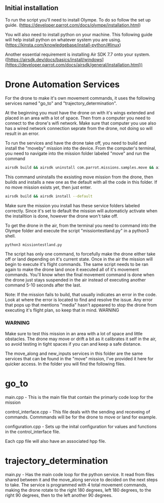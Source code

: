 ## Initial installation

To run the script you'll need to install Olympe. To do so follow the set up guide. (https://developer.parrot.com/docs/olympe/installation.html)

You will also need to install python on your machine. This following guide will help install python on whatever system you are using. (https://kinsta.com/knowledgebase/install-python/#linux)

Another essential requirement is installing Air SDK 7.7 onto your system. ([https://airsdk.dev/docs/basics/install/windows](https://developer.parrot.com/docs/airsdk/general/installation.html))

# Drone Automation Services
For the drone to make it's own movement commands, it uses the following services named "go_to" and "trajectory_determination".

At the beginning you must have the drone on with it's wings extended and placed in an area with a lot of space. Then from a computer you need to connect to the drone's wifi network. Make sure that computer you use also has a wired network connection seprate from the drone, not doing so will result in an error.

To run the services and have the drone take off, you need to build and install the "moveby" mission into the device. From the computer's terminal, you need to navigate into the mission folder labeled "move" and run the command

```bash
airsdk build && airsdk uninstall com.parrot.missions.samples.move && airsdk install --default 
```
This command uninstalls the exsisting move mission from the drone, then builds and installs a new one as the default with all the code in this folder. If no move mission exists yet, then just enter.
```bash
airsdk build && airsdk install --default 
```
Make sure the mission you install has these service folders labeled correctly. Since it's set to default the mission will automaticly activate when the installtion is done, however the drone won't take off.

To get the drone in the air, from the terminal you need to command into the Olympe folder and execute the script "missiontestland.py" in a python3 shell.
```bash
python3 missiontestland.py
```
The script has only one command, to forcefully make the drone either take off or land depending on it's current state. Once in the air the mission will begin to execute it's flight commands. The same script needs to be ran again to make the drone land once it executed all of it's movement commands. You'll know when the final movement command is done when the drone just stays suspended in the air instead of executing another command 5-10 seconds after the last.

Note: If the mission fails to build, that usually indicates an error in the code. Look at where the error is located to find and resolve the issue. Any error that pops up that mentions "media" hasn't appeared to stop the drone from executing it's flight plan, so keep that in mind.
WARNING

### WARNING

Make sure to test this mission in an area with a lot of space and little obstacles. The drone may move or drift a bit as it calibrates it self in the air, so avoid testing in tight spaces if you can and keep a safe distance.

The move_along and new_inputs services in this folder are the same services that can be found in the "move" mission, I've provided it here for quicker access. In the folder you will find the following files.
# go_to

main.cpp - This is the main file that contain the primarly code loop for the mission

control_interface.cpp - This file deals with the sending and receveing of commands. Commmands will be for the drone to move or land for example.

configuration.cpp - Sets up the inital configuration for values and functions in the control_interface file.

Each cpp file will also have an associated hpp file.

# trajectory_determination
main.py - Has the main code loop for the python service. It read from files shared between it and the move_along service to decided on the next steps to take.
The service is programmed with 4 total movement commands, making the drone rotate to the right 180 degrees, left 180 degrees, to the right 90 degrees, then to the left another 90 degrees.
